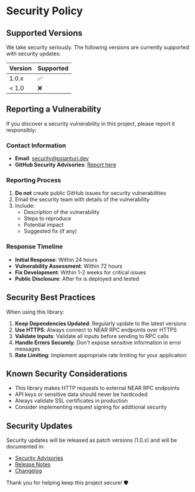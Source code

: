 # Security Policy

## Supported Versions

We take security seriously. The following versions are currently supported with security updates:

| Version | Supported          |
| ------- | ------------------ |
| 1.0.x   | :white_check_mark: |
| < 1.0   | :x:                |

## Reporting a Vulnerability

If you discover a security vulnerability in this project, please report it responsibly:

### Contact Information

- **Email**: security@psianturi.dev
- **GitHub Security Advisories**: [Report here](https://github.com/Psianturi/near-jsonrpc-kotlin-client/security/advisories/new)

### Reporting Process

1. **Do not** create public GitHub issues for security vulnerabilities
2. Email the security team with details of the vulnerability
3. Include:
   - Description of the vulnerability
   - Steps to reproduce
   - Potential impact
   - Suggested fix (if any)

### Response Timeline

- **Initial Response**: Within 24 hours
- **Vulnerability Assessment**: Within 72 hours
- **Fix Development**: Within 1-2 weeks for critical issues
- **Public Disclosure**: After fix is deployed and tested

## Security Best Practices

When using this library:

1. **Keep Dependencies Updated**: Regularly update to the latest versions
2. **Use HTTPS**: Always connect to NEAR RPC endpoints over HTTPS
3. **Validate Inputs**: Validate all inputs before sending to RPC calls
4. **Handle Errors Securely**: Don't expose sensitive information in error messages
5. **Rate Limiting**: Implement appropriate rate limiting for your application

## Known Security Considerations

- This library makes HTTP requests to external NEAR RPC endpoints
- API keys or sensitive data should never be hardcoded
- Always validate SSL certificates in production
- Consider implementing request signing for additional security

## Security Updates

Security updates will be released as patch versions (1.0.x) and will be documented in:
- [Security Advisories](https://github.com/Psianturi/near-jsonrpc-kotlin-client/security/advisories)
- [Release Notes](https://github.com/Psianturi/near-jsonrpc-kotlin-client/releases)
- [Changelog](https://github.com/Psianturi/near-jsonrpc-kotlin-client/blob/main/CHANGELOG.md)

Thank you for helping keep this project secure! 🛡️
